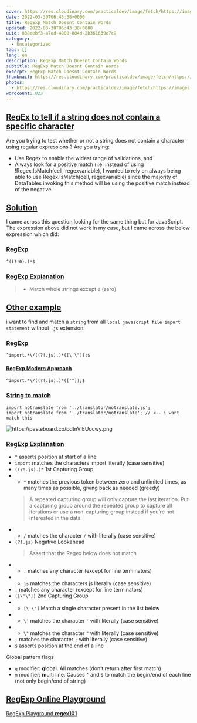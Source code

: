 ```yaml
---
cover: https://res.cloudinary.com/practicaldev/image/fetch/https://images.ctfassets.net/f20lfrunubsq/3VjnlRLGZqdWhDPENCTGQl/ab3c078638607cf2a3d35f4b0cf10fa1/Screenshot_2019-11-03_at_16.57.11__2_.png
date: 2022-03-30T06:43:38+0000
title: RegExp Match Doesnt Contain Words
updated: 2022-03-30T06:43:38+0000
uuid: 838eebf3-a7ed-4888-884d-2b361639e7c9
category:
  - Uncategorized
tags: []
lang: en
description: RegExp Match Doesnt Contain Words
subtitle: RegExp Match Doesnt Contain Words
excerpt: RegExp Match Doesnt Contain Words
thumbnail: https://res.cloudinary.com/practicaldev/image/fetch/https://images.ctfassets.net/f20lfrunubsq/3VjnlRLGZqdWhDPENCTGQl/ab3c078638607cf2a3d35f4b0cf10fa1/Screenshot_2019-11-03_at_16.57.11__2_.png
photos:
  - https://res.cloudinary.com/practicaldev/image/fetch/https://images.ctfassets.net/f20lfrunubsq/3VjnlRLGZqdWhDPENCTGQl/ab3c078638607cf2a3d35f4b0cf10fa1/Screenshot_2019-11-03_at_16.57.11__2_.png
wordcount: 823
---
```


<h2 id="reg-ex-to-tell-if-a-string-does-not-contain-a-specific-character" tabindex="-1"><a class="header-anchor" href="#reg-ex-to-tell-if-a-string-does-not-contain-a-specific-character">RegEx to tell if a string does not contain a specific character</a></h2>
<p>Are you trying to test whether or not a string does not contain a character using regular expressions ?
Are you trying:</p>
<ul>
<li>Use Regex to enable the widest range of validations, and</li>
<li>Always look for a positive match (i.e. instead of using !Regex.IsMatch(cell, regexvariable), I wanted to rely on always being able to use Regex.IsMatch(cell, regexvariable) since the majority of DataTables invoking this method will be using the positive match instead of the negative.</li>
</ul>
<h2 id="solution" tabindex="-1"><a class="header-anchor" href="#solution">Solution</a></h2>
<p>I came across this question looking for the same thing but for JavaScript. The expression above did not work in my case, but I came across the below expression which did:</p>
<h3 id="reg-exp" tabindex="-1"><a class="header-anchor" href="#reg-exp">RegExp</a></h3>
<pre><code class="language-reg">^((?!0).)*$
</code></pre>
<h3 id="reg-exp-explanation" tabindex="-1"><a class="header-anchor" href="#reg-exp-explanation">RegExp Explanation</a></h3>
<blockquote>
<ul>
<li>Match whole strings except <code>0</code> (zero)</li>
</ul>
</blockquote>
<h2 id="other-example" tabindex="-1"><a class="header-anchor" href="#other-example">Other example</a></h2>
<p>i want to find and match a <code>string</code> from all <code>local javascript file import statement</code> without <code>.js</code> extension:</p>
<h3 id="reg-exp-1" tabindex="-1"><a class="header-anchor" href="#reg-exp-1">RegExp</a></h3>
<pre><code class="language-regexp">^import.*\/((?!.js).)*([\'\&quot;]);$
</code></pre>
<h4 id="reg-exp-modern-approach" tabindex="-1"><a class="header-anchor" href="#reg-exp-modern-approach">RegExp Modern Approach</a></h4>
<pre><code class="language-regexp">^import.*\/((?!.js).)*(['&quot;]);$
</code></pre>
<h3 id="string-to-match" tabindex="-1"><a class="header-anchor" href="#string-to-match">String to match</a></h3>
<pre><code class="language-js">import notranslate from '../translator/notranslate.js';
import notranslate from '../translator/notranslate'; // &lt;-- i want match this
</code></pre>
<p><img src="https://gcdnb.pbrd.co/images/bdtnVlEUocwy.png?o=1" alt="https://pasteboard.co/bdtnVlEUocwy.png"></p>
<h3 id="reg-exp-explanation-1" tabindex="-1"><a class="header-anchor" href="#reg-exp-explanation-1">RegExp Explanation</a></h3>
<ul>
<li><code>^</code> asserts position at start of a line</li>
<li><code>import</code> matches the characters import literally (case sensitive)</li>
<li><code>((?!.js).)*</code> 1st Capturing Group</li>
<li>
<ul>
<li><code>*</code> matches the previous token between zero and unlimited times, as many times as possible, giving back as needed (greedy)</li>
</ul>
<blockquote>
<p>A repeated capturing group will only capture the last iteration. Put a capturing group around the repeated group to capture all iterations or use a non-capturing group instead if you’re not interested in the data</p>
</blockquote>
</li>
<li>
<ul>
<li><code>/</code> matches the character <code>/</code> with literally (case sensitive)</li>
</ul>
</li>
<li><code>(?!.js)</code> Negative Lookahead
<blockquote>
<p>Assert that the Regex below does not match</p>
</blockquote>
</li>
<li>
<ul>
<li><code>.</code> matches any character (except for line terminators)</li>
</ul>
</li>
<li>
<ul>
<li><code>js</code> matches the characters js literally (case sensitive)</li>
</ul>
</li>
<li><code>.</code> matches any character (except for line terminators)</li>
<li><code>([\'\&quot;])</code> 2nd Capturing Group</li>
<li>
<ul>
<li><code>[\'\&quot;]</code> Match a single character present in the list below</li>
</ul>
</li>
<li>
<ul>
<li><code>\'</code> matches the character <code>'</code> with literally (case sensitive)</li>
</ul>
</li>
<li>
<ul>
<li><code>\&quot;</code> matches the character <code>&quot;</code> with literally (case sensitive)</li>
</ul>
</li>
<li><code>;</code> matches the character <code>;</code> with literally (case sensitive)</li>
<li><code>$</code> asserts position at the end of a line</li>
</ul>
<p>Global pattern flags</p>
<ul>
<li><code>g</code> modifier: <strong>g</strong>lobal. All matches (don’t return after first match)</li>
<li><code>m</code> modifier: <strong>m</strong>ulti line. Causes <code>^</code> and <code>$</code> to match the begin/end of each line (not only begin/end of string)</li>
</ul>
<h2 id="reg-exp-online-playground" tabindex="-1"><a class="header-anchor" href="#reg-exp-online-playground">RegExp Online Playground</a></h2>
<p><a href="//webmanajemen.com/page/safelink.html?url=aHR0cHM6Ly9yZWdleDEwMS5jb20vci90cDFlUVo=" target="_blank" rel="nofollow noopener">RegExp Playground <strong>regex101</strong></a></p>

